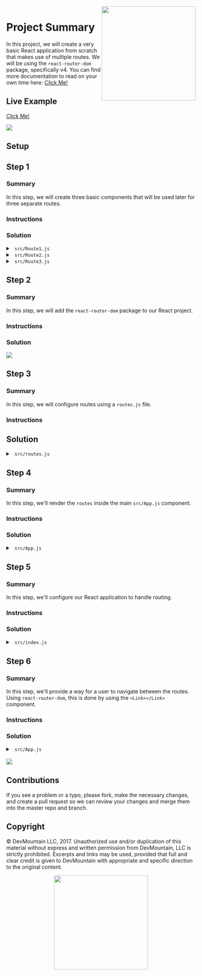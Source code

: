 <img src="https://s3.amazonaws.com/devmountain/readme-logo.png" width="250" align="right">

# Project Summary

In this project, we will create a very basic React application from scratch that makes use of multiple routes. We will be using the `react-router-dom` package, specifically v4. You can find more documentation to read on your own time here: <a href="https://reacttraining.com/react-router/web/guides/philosophy">Click Me!</a>

## Live Example

<a href="https://devmountain.github.io/react-4-mini/#/">Click Me!</a>

<img src="https://github.com/DevMountain/react-4-mini/blob/solution/readme-assets/1.png" />

## Setup

<!-- * `Fork` and `clone` this repository.
* `cd` into the project.
* Run `create-react-app ./` to get a React boilerplate.
  * Delete `README.md` and rename `README.old.md` back to `README.md`. -->

## Step 1

### Summary 

In this step, we will create three basic components that will be used later for three separate routes.

### Instructions

<!-- * Open `src/`.
* Create a `Route1.js`, `Route2.js`, and `Route3.js`.
* All three `Route#.js` files should be very basic state-less components. -->

### Solution

<details>

<summary> <code> src/Route1.js </code> </summary>

```js
import React from 'react';

export default function Route1() {
  return (
    <div>
      Route 1 here!
    </div>
  )
}
```

</details>

<details>

<summary> <code> src/Route2.js </code> </summary>

```js
import React from 'react';

export default function Route2() {
  return (
    <div>
      Route 2 here!
    </div>
  )
}
```

</details>

<details>

<summary> <code> src/Route3.js </code> </summary>

```js
import React from 'react';

export default function Route3() {
  return (
    <div>
      Route 3 here!
    </div>
  )
}
```

</details>

## Step 2

### Summary

In this step, we will add the `react-router-dom` package to our React project.

### Instructions

<!-- * Run `npm install --save react-router-dom`. -->

### Solution

<img src="https://github.com/DevMountain/react-4-mini/blob/solution/readme-assets/1g.gif" />

## Step 3

### Summary

In this step, we will configure routes using a `routes.js` file.

### Instructions

<!-- * Create a new `src/routes.js` file. -->
<!-- * Open `src/routes.js`. -->
<!-- * Import `React` from `react`. -->
<!-- * Import `{ Switch, Route }` from `react-router-dom`. -->
<!-- * Import the three `src/Route#.js` components. -->
<!-- * Export by default a `<Switch></Switch>` component. -->
<!-- * Add three `<Route/>` components for each `src/Route#.js` component inside the exported `<Switch></Switch>` component. -->

## Solution

<details>

<summary> <code> src/routes.js </code> </summary>

```js
import React from 'react';
import { Switch, Route } from 'react-router-dom';

// Components
import Route1 from './Route1';
import Route2 from './Route2';
import Route3 from './Route3';

export default (
  <Switch>
    <Route exact path="/" component={ Route1 } />
    <Route path="/2" component={ Route2 } />
    <Route path="/3" component={ Route3 } />
  </Switch>
)
```

</details>

## Step 4

### Summary

In this step, we'll render the `routes` inside the main `src/App.js` component.

### Instructions

<!-- * Open `src/App.js`. -->
<!-- * Import the `src/routes.js` file. -->
<!-- * Underneath the `<p></p>` element use `{}` to break out of JSX and render the imported router. -->

### Solution

<details>

<summary> <code> src/App.js </code> </summary>

```js
import React, { Component } from 'react';
import logo from './logo.svg';
import './App.css';

import routes from './routes';

class App extends Component {
  render() {
    return (
      <div className="App">
        <header className="App-header">
          <img src={logo} className="App-logo" alt="logo" />
          <h1 className="App-title">Welcome to React</h1>
        </header>
        <p className="App-intro">
          To get started, edit <code>src/App.js</code> and save to reload.
        </p>

        { routes }
      </div>
    );
  }
}

export default App;
```

</details>

## Step 5

### Summary

In this step, we'll configure our React application to handle routing.

### Instructions

<!-- * Open `src/index.js`. -->
<!-- * Import `HashRouter` from `react-router-dom`. -->
<!-- * In the `ReactDOM.render` statement, wrap the `<App />` component in a `<HashRouter></HashRouter>` component. -->

### Solution

<details>

<summary> <code> src/index.js </code> </summary>

```js
import React from 'react';
import ReactDOM from 'react-dom';
import './index.css';
import App from './App';
import registerServiceWorker from './registerServiceWorker';

// Routing
import { HashRouter } from 'react-router-dom';

ReactDOM.render(
  <HashRouter>
    <App />
  </HashRouter>
, document.getElementById('root'));

registerServiceWorker();
```

</details>

## Step 6

### Summary 

In this step, we'll provide a way for a user to navigate between the routes. Using `react-router-dom`, this is done by using the `<Link></Link>` component.

### Instructions

<!-- * Open `src/App.js`. -->
<!-- * Import `Link` from `react-router-dom`. -->
<!-- * Above the rendering of the routes, add three `<Link>` components that route to the three different paths configured in `src/routes.js`. -->

### Solution

<details>

<summary> <code> src/App.js </code> </summary>

```js
import React, { Component } from 'react';
import logo from './logo.svg';
import './App.css';

import routes from './routes';
import { Link } from 'react-router-dom';

class App extends Component {
  render() {
    return (
      <div className="App">
        <header className="App-header">
          <img src={logo} className="App-logo" alt="logo" />
          <h1 className="App-title">Welcome to React</h1>
        </header>
        <p className="App-intro">
          To get started, edit <code>src/App.js</code> and save to reload.
        </p>

        <Link to="/">
          <p>Route 1</p>
        </Link>

        <Link to="/2">
          <p>Route 2</p>
        </Link>

        <Link to="/3">
          <p>Route 3</p>
        </Link>
        
        { routes }
      </div>
    );
  }
}

export default App;
```

</details>

<br />

<img src="https://github.com/DevMountain/react-4-mini/blob/solution/readme-assets/2g.gif" />


## Contributions

If you see a problem or a typo, please fork, make the necessary changes, and create a pull request so we can review your changes and merge them into the master repo and branch.

## Copyright

© DevMountain LLC, 2017. Unauthorized use and/or duplication of this material without express and written permission from DevMountain, LLC is strictly prohibited. Excerpts and links may be used, provided that full and clear credit is given to DevMountain with appropriate and specific direction to the original content.

<p align="center">
<img src="https://s3.amazonaws.com/devmountain/readme-logo.png" width="250">
</p>
